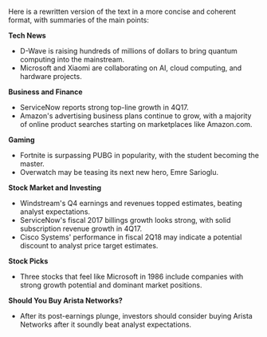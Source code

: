 Here is a rewritten version of the text in a more concise and coherent format, with summaries of the main points:

**Tech News**

* D-Wave is raising hundreds of millions of dollars to bring quantum computing into the mainstream.
* Microsoft and Xiaomi are collaborating on AI, cloud computing, and hardware projects.

**Business and Finance**

* ServiceNow reports strong top-line growth in 4Q17.
* Amazon's advertising business plans continue to grow, with a majority of online product searches starting on marketplaces like Amazon.com.

**Gaming**

* Fortnite is surpassing PUBG in popularity, with the student becoming the master.
* Overwatch may be teasing its next new hero, Emre Sarioglu.

**Stock Market and Investing**

* Windstream's Q4 earnings and revenues topped estimates, beating analyst expectations.
* ServiceNow's fiscal 2017 billings growth looks strong, with solid subscription revenue growth in 4Q17.
* Cisco Systems' performance in fiscal 2Q18 may indicate a potential discount to analyst price target estimates.

**Stock Picks**

* Three stocks that feel like Microsoft in 1986 include companies with strong growth potential and dominant market positions.

**Should You Buy Arista Networks?**

* After its post-earnings plunge, investors should consider buying Arista Networks after it soundly beat analyst expectations.